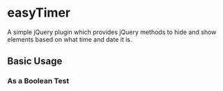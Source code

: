 # easyTimer
A simple jQuery plugin which provides jQuery methods to hide and show elements based on what time and date it is.

## Basic Usage
### As a Boolean Test
